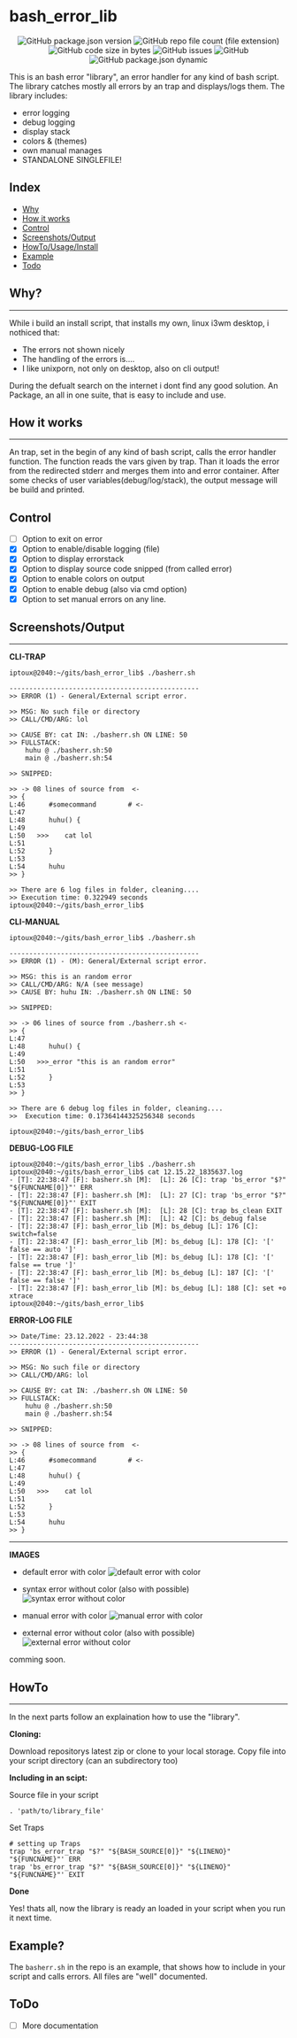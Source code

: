 # bash_error_lib

<p align="center" width="100%">
    <img src="https://img.shields.io/github/package-json/v/iptoux/bash_error_lib?style=for-the-badge" title="GitHub package.json version">
    <img src="https://img.shields.io/github/directory-file-count/iptoux/bash_error_lib/lib?style=for-the-badge" title="GitHub repo file count (file extension)">
    <img src="https://img.shields.io/github/languages/code-size/iptoux/bash_error_lib?style=for-the-badge" title="GitHub code size in bytes">
    <img src="https://img.shields.io/github/issues/iptoux/bash_error_lib?style=for-the-badge" title="GitHub issues">
    <img src="https://img.shields.io/github/license/iptoux/bash_error_lib?style=for-the-badge" title="GitHub">
    <img src="https://img.shields.io/github/package-json/keywords/iptoux/bash_error_lib?style=flat-square" title="GitHub package.json dynamic"> 
</p>

This is an bash error "library", an error handler for any kind of bash script. The library catches mostly all errors by an trap and displays/logs them. The library includes:

- error logging
- debug logging
- display stack
- colors & (themes)
- own manual manages
- STANDALONE SINGLEFILE!

## Index


- [Why](https://github.com/iptoux/bash_error_lib#why)
- [How it works](https://github.com/iptoux/bash_error_lib#how-it-works)
- [Control](https://github.com/iptoux/bash_error_lib#control)
- [Screenshots/Output](https://github.com/iptoux/bash_error_lib#screenshotsoutput)
- [HowTo/Usage/Install](https://github.com/iptoux/bash_error_lib#howto)
- [Example](https://github.com/iptoux/bash_error_lib#example)
- [Todo](https://github.com/iptoux/bash_error_lib#todo)



## Why?
---
While i build an install script, that installs my own, linux i3wm desktop, i nothiced that:

- The errors not shown nicely
- The handling of the errors is....
- I like unixporn, not only on desktop, also on cli output!

During the defualt search on the internet i dont find any good solution.
An Package, an all in one suite, that is easy to include and use.

## How it works
---
An trap, set in the begin of any kind of bash script, calls the error handler function. The function reads the vars given by trap. Than it loads the error from the redirected stderr and merges them into and error container. After some checks of user variables(debug/log/stack), the output message will be build and printed.

## Control

- [ ] Option to exit on error
- [x] Option to enable/disable logging (file)
- [x] Option to display errorstack
- [x] Option to display source code snipped (from called error)
- [x] Option to enable colors on output
- [x] Option to enable debug (also via cmd option)
- [x] Option to set manual errors on any line.

## Screenshots/Output
---

**CLI-TRAP**
```console
iptoux@2040:~/gits/bash_error_lib$ ./basherr.sh 

------------------------------------------------
>> ERROR (1) - General/External script error.

>> MSG: No such file or directory
>> CALL/CMD/ARG: lol

>> CAUSE BY: cat IN: ./basherr.sh ON LINE: 50
>> FULLSTACK:
    huhu @ ./basherr.sh:50
    main @ ./basherr.sh:54

>> SNIPPED:

>> -> 08 lines of source from  <-
>> {
L:46      #somecommand        # <-
L:47      
L:48      huhu() {
L:49      
L:50   >>>    cat lol
L:51      
L:52      }
L:53      
L:54      huhu
>> }

>> There are 6 log files in folder, cleaning....
>> Execution time: 0.322949 seconds
iptoux@2040:~/gits/bash_error_lib$ 
```

**CLI-MANUAL**
```console
iptoux@2040:~/gits/bash_error_lib$ ./basherr.sh 

------------------------------------------------
>> ERROR (1) - (M): General/External script error.

>> MSG: this is an random error
>> CALL/CMD/ARG: N/A (see message)
>> CAUSE BY: huhu IN: ./basherr.sh ON LINE: 50

>> SNIPPED:

>> -> 06 lines of source from ./basherr.sh <-
>> {
L:47      
L:48      huhu() {
L:49      
L:50   >>>_error "this is an random error"
L:51      
L:52      }
L:53      
>> }

>> There are 6 debug log files in folder, cleaning....
>>  Execution time: 0.17364144325256348 seconds

iptoux@2040:~/gits/bash_error_lib$
```

**DEBUG-LOG FILE**
```
iptoux@2040:~/gits/bash_error_lib$ ./basherr.sh
iptoux@2040:~/gits/bash_error_lib$ cat 12.15.22_1835637.log 
- [T]: 22:38:47 [F]: basherr.sh [M]:  [L]: 26 [C]: trap 'bs_error "$?" "${FUNCNAME[0]}"' ERR
- [T]: 22:38:47 [F]: basherr.sh [M]:  [L]: 27 [C]: trap 'bs_error "$?" "${FUNCNAME[0]}"' EXIT
- [T]: 22:38:47 [F]: basherr.sh [M]:  [L]: 28 [C]: trap bs_clean EXIT
- [T]: 22:38:47 [F]: basherr.sh [M]:  [L]: 42 [C]: bs_debug false
- [T]: 22:38:47 [F]: bash_error_lib [M]: bs_debug [L]: 176 [C]: switch=false
- [T]: 22:38:47 [F]: bash_error_lib [M]: bs_debug [L]: 178 [C]: '[' false == auto ']'
- [T]: 22:38:47 [F]: bash_error_lib [M]: bs_debug [L]: 178 [C]: '[' false == true ']'
- [T]: 22:38:47 [F]: bash_error_lib [M]: bs_debug [L]: 187 [C]: '[' false == false ']'
- [T]: 22:38:47 [F]: bash_error_lib [M]: bs_debug [L]: 188 [C]: set +o xtrace
iptoux@2040:~/gits/bash_error_lib$ 
```

**ERROR-LOG FILE**
```
>> Date/Time: 23.12.2022 - 23:44:38
------------------------------------------------
>> ERROR (1) - General/External script error.

>> MSG: No such file or directory
>> CALL/CMD/ARG: lol

>> CAUSE BY: cat IN: ./basherr.sh ON LINE: 50
>> FULLSTACK:
    huhu @ ./basherr.sh:50
    main @ ./basherr.sh:54

>> SNIPPED:

>> -> 08 lines of source from  <-
>> {
L:46      #somecommand        # <-
L:47      
L:48      huhu() {
L:49      
L:50   >>>    cat lol
L:51      
L:52      }
L:53      
L:54      huhu
>> }
```

---

**IMAGES**

- default error with color
![default error with color](../assets/v1.2.4/color_default_error.png)

- syntax error without color (also with possible)
![syntax error without color](../assets/v1.2.4/nocolor_syntax_error.png)

- manual error with color
![manual error with color](../assets/v1.2.4/color_manual.png)

- external error without color (also with possible)
![external error without color](../assets/v1.2.4/nocolor_external.png)

comming soon.

## HowTo
---
In the next parts follow an explaination how to use the "library".

**Cloning:**

Download repositorys latest zip or clone to your local storage.
Copy file into your script directory (can an subdirectory too)

**Including in an scipt:**

Source file in your script

```
. 'path/to/library_file'
```

Set Traps

```
# setting up Traps
trap 'bs_error_trap "$?" "${BASH_SOURCE[0]}" "${LINENO}" "${FUNCNAME}"' ERR
trap 'bs_error_trap "$?" "${BASH_SOURCE[0]}" "${LINENO}" "${FUNCNAME}"' EXIT

```

**Done**

Yes! thats all, now the library is ready an loaded in your script when you run it next time.

## Example?

The `basherr.sh` in the repo is an example, that shows how to include in your script and calls errors. All files are "well" documented.

## ToDo

- [ ] More documentation
